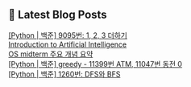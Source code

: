 

## 💌 Latest Blog Posts

<a href=https://yesolz.tistory.com/entry/Python-%EB%B0%B1%EC%A4%80-9095%EB%B2%88-1-2-3-%EB%8D%94%ED%95%98%EA%B8%B0>[Python | 백준] 9095번: 1, 2, 3 더하기</a></br><a href=https://yesolz.tistory.com/entry/Introduction-to-Artificial-Intelligence>Introduction to Artificial Intelligence</a></br><a href=https://yesolz.tistory.com/entry/OS-midterm-%EC%A3%BC%EC%9A%94-%EA%B0%9C%EB%85%90>OS midterm 주요 개념 요약</a></br><a href=https://yesolz.tistory.com/entry/Python-%EB%B0%B1%EC%A4%80-%EA%B7%B8%EB%A6%AC%EB%94%94%E3%85%A3-11399%EB%B2%88-ATM-11047%EB%B2%88-%EB%8F%99%EC%A0%84-0>[Python | 백준] greedy - 11399번 ATM, 11047번 동전 0</a></br><a href=https://yesolz.tistory.com/entry/Python-%EB%B0%B1%EC%A4%80-1260-DFS%EC%99%80-BFS-1>[Python | 백준] 1260번: DFS와 BFS</a></br>